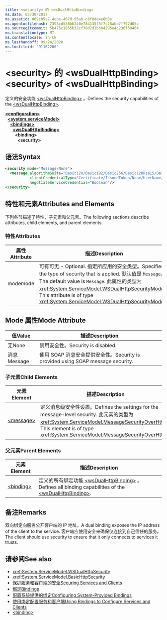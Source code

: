 ```yaml
---
title: <security> 的 <wsDualHttpBinding>
ms.date: 03/30/2017
ms.assetid: 869c05e7-4ebe-467d-95ab-c8f8de4e6b9e
ms.openlocfilehash: 7398cd538bb240e78413575f7c28abe7f797d05c
ms.sourcegitcommit: 5b475c1855b32cf78d2d1bbb4295e4c236f39464
ms.translationtype: MT
ms.contentlocale: zh-CN
ms.lasthandoff: 09/24/2020
ms.locfileid: "91162200"
---
```

# <a name="security-of-wsdualhttpbinding"></a><span data-ttu-id="4557a-102">\<security> 的 \<wsDualHttpBinding></span><span class="sxs-lookup"><span data-stu-id="4557a-102">\<security> of \<wsDualHttpBinding></span></span>

<span data-ttu-id="4557a-103">定义的安全功能 [\<wsDualHttpBinding>](wsdualhttpbinding.md) 。</span><span class="sxs-lookup"><span data-stu-id="4557a-103">Defines the security capabilities of the [\<wsDualHttpBinding>](wsdualhttpbinding.md).</span></span>  
  
[**\<configuration>**](../configuration-element.md)\
&nbsp;&nbsp;[**\<system.serviceModel>**](system-servicemodel.md)\
&nbsp;&nbsp;&nbsp;&nbsp;[**\<bindings>**](bindings.md)\
&nbsp;&nbsp;&nbsp;&nbsp;&nbsp;&nbsp;[**\<wsDualHttpBinding>**](wsdualhttpbinding.md)\
&nbsp;&nbsp;&nbsp;&nbsp;&nbsp;&nbsp;&nbsp;&nbsp;**\<binding>**\
&nbsp;&nbsp;&nbsp;&nbsp;&nbsp;&nbsp;&nbsp;&nbsp;&nbsp;&nbsp;**\<security>**  
  
## <a name="syntax"></a><span data-ttu-id="4557a-104">语法</span><span class="sxs-lookup"><span data-stu-id="4557a-104">Syntax</span></span>  
  
```xml  
<security mode="Message/None">
  <message algorithmSuite="Basic128/Basic192/Basic256/Basic128Rsa15/Basic256Rsa15/TripleDes/TripleDesRsa15/Basic128Sha256/Basic192Sha256/TripleDesSha256/Basic128Sha256Rsa15/Basic192Sha256Rsa15/Basic256Sha256Rsa15/TripleDesSha256Rsa15"
           clientCredentialType="Certificate/IssuedToken/None/UserName/Windows"
           negotiateServiceCredential="Boolean"/>
</security>
```  
  
## <a name="attributes-and-elements"></a><span data-ttu-id="4557a-105">特性和元素</span><span class="sxs-lookup"><span data-stu-id="4557a-105">Attributes and Elements</span></span>  

 <span data-ttu-id="4557a-106">下列各节描述了特性、子元素和父元素。</span><span class="sxs-lookup"><span data-stu-id="4557a-106">The following sections describe attributes, child elements, and parent elements.</span></span>  
  
### <a name="attributes"></a><span data-ttu-id="4557a-107">特性</span><span class="sxs-lookup"><span data-stu-id="4557a-107">Attributes</span></span>  
  
|<span data-ttu-id="4557a-108">属性</span><span class="sxs-lookup"><span data-stu-id="4557a-108">Attribute</span></span>|<span data-ttu-id="4557a-109">描述</span><span class="sxs-lookup"><span data-stu-id="4557a-109">Description</span></span>|  
|---------------|-----------------|  
|<span data-ttu-id="4557a-110">mode</span><span class="sxs-lookup"><span data-stu-id="4557a-110">mode</span></span>|<span data-ttu-id="4557a-111">可有可无.</span><span class="sxs-lookup"><span data-stu-id="4557a-111">-   Optional.</span></span> <span data-ttu-id="4557a-112">指定所应用的安全类型。</span><span class="sxs-lookup"><span data-stu-id="4557a-112">Specifies the type of security that is applied.</span></span> <span data-ttu-id="4557a-113">默认值是 `Message`。</span><span class="sxs-lookup"><span data-stu-id="4557a-113">The default value is `Message`.</span></span> <span data-ttu-id="4557a-114">此属性的类型为 <xref:System.ServiceModel.WSDualHttpSecurityMode>。</span><span class="sxs-lookup"><span data-stu-id="4557a-114">This attribute is of type <xref:System.ServiceModel.WSDualHttpSecurityMode>.</span></span>|  
  
## <a name="mode-attribute"></a><span data-ttu-id="4557a-115">Mode 属性</span><span class="sxs-lookup"><span data-stu-id="4557a-115">Mode Attribute</span></span>  
  
|<span data-ttu-id="4557a-116">值</span><span class="sxs-lookup"><span data-stu-id="4557a-116">Value</span></span>|<span data-ttu-id="4557a-117">描述</span><span class="sxs-lookup"><span data-stu-id="4557a-117">Description</span></span>|  
|-----------|-----------------|  
|<span data-ttu-id="4557a-118">无</span><span class="sxs-lookup"><span data-stu-id="4557a-118">None</span></span>|<span data-ttu-id="4557a-119">禁用安全性。</span><span class="sxs-lookup"><span data-stu-id="4557a-119">Security is disabled.</span></span>|  
|<span data-ttu-id="4557a-120">消息</span><span class="sxs-lookup"><span data-stu-id="4557a-120">Message</span></span>|<span data-ttu-id="4557a-121">使用 SOAP 消息安全提供安全性。</span><span class="sxs-lookup"><span data-stu-id="4557a-121">Security is provided using SOAP message security.</span></span>|  
  
### <a name="child-elements"></a><span data-ttu-id="4557a-122">子元素</span><span class="sxs-lookup"><span data-stu-id="4557a-122">Child Elements</span></span>  
  
|<span data-ttu-id="4557a-123">元素</span><span class="sxs-lookup"><span data-stu-id="4557a-123">Element</span></span>|<span data-ttu-id="4557a-124">描述</span><span class="sxs-lookup"><span data-stu-id="4557a-124">Description</span></span>|  
|-------------|-----------------|  
|[\<message>](message-of-wsdualhttpbinding.md)|<span data-ttu-id="4557a-125">定义消息级安全性设置。</span><span class="sxs-lookup"><span data-stu-id="4557a-125">Defines the settings for the message-level security.</span></span> <span data-ttu-id="4557a-126">此元素的类型为 <xref:System.ServiceModel.MessageSecurityOverHttp>。</span><span class="sxs-lookup"><span data-stu-id="4557a-126">This element is of type <xref:System.ServiceModel.MessageSecurityOverHttp>.</span></span>|  
  
### <a name="parent-elements"></a><span data-ttu-id="4557a-127">父元素</span><span class="sxs-lookup"><span data-stu-id="4557a-127">Parent Elements</span></span>  
  
|<span data-ttu-id="4557a-128">元素</span><span class="sxs-lookup"><span data-stu-id="4557a-128">Element</span></span>|<span data-ttu-id="4557a-129">描述</span><span class="sxs-lookup"><span data-stu-id="4557a-129">Description</span></span>|  
|-------------|-----------------|  
|[\<binding>](bindings.md)|<span data-ttu-id="4557a-130">定义的所有绑定功能 [\<wsDualHttpBinding>](wsdualhttpbinding.md) 。</span><span class="sxs-lookup"><span data-stu-id="4557a-130">Defines all binding capabilities of the [\<wsDualHttpBinding>](wsdualhttpbinding.md).</span></span>|  
  
## <a name="remarks"></a><span data-ttu-id="4557a-131">备注</span><span class="sxs-lookup"><span data-stu-id="4557a-131">Remarks</span></span>  

 <span data-ttu-id="4557a-132">双向绑定向服务公开客户端的 IP 地址。</span><span class="sxs-lookup"><span data-stu-id="4557a-132">A dual binding exposes the IP address of the client to the service.</span></span> <span data-ttu-id="4557a-133">客户端应使用安全来确保仅连接到自己信任的服务。</span><span class="sxs-lookup"><span data-stu-id="4557a-133">The client should use security to ensure that it only connects to services it trusts.</span></span>  
  
## <a name="see-also"></a><span data-ttu-id="4557a-134">请参阅</span><span class="sxs-lookup"><span data-stu-id="4557a-134">See also</span></span>

- <xref:System.ServiceModel.WSDualHttpSecurity>
- <xref:System.ServiceModel.BasicHttpSecurity>
- [<span data-ttu-id="4557a-135">保护服务和客户端的安全</span><span class="sxs-lookup"><span data-stu-id="4557a-135">Securing Services and Clients</span></span>](../../../wcf/feature-details/securing-services-and-clients.md)
- [<span data-ttu-id="4557a-136">绑定</span><span class="sxs-lookup"><span data-stu-id="4557a-136">Bindings</span></span>](../../../wcf/bindings.md)
- [<span data-ttu-id="4557a-137">配置系统提供的绑定</span><span class="sxs-lookup"><span data-stu-id="4557a-137">Configuring System-Provided Bindings</span></span>](../../../wcf/feature-details/configuring-system-provided-bindings.md)
- [<span data-ttu-id="4557a-138">使用绑定配置服务和客户端</span><span class="sxs-lookup"><span data-stu-id="4557a-138">Using Bindings to Configure Services and Clients</span></span>](../../../wcf/using-bindings-to-configure-services-and-clients.md)
- [\<binding>](bindings.md)
